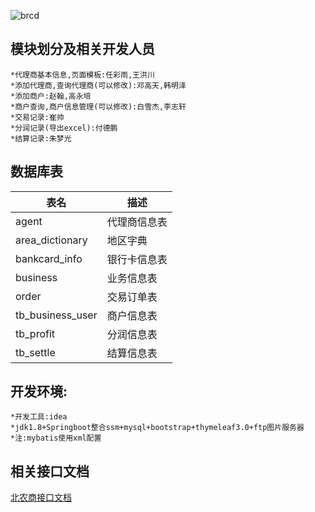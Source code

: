 
![brcd](http://agent.bjrcb.pufubao.net/assets/image-resources/login-logo.png "项目logo")

模块划分及相关开发人员
---
```
*代理商基本信息,页面模板:任彩雨,王洪川  
*添加代理商,查询代理商(可以修改):邓高天,韩明泽  
*添加商户:赵翰,高永培  
*商户查询,商户信息管理(可以修改):白雪杰,李志轩  
*交易记录:崔帅  
*分润记录(导出excel):付德鹏  
*结算记录:朱梦光  
```

数据库表
---
| 表名  | 描述 |
| ---------- | -----------|
| agent   | 代理商信息表   |
| area_dictionary   | 地区字典   |
| bankcard_info   | 银行卡信息表   |
| business   | 业务信息表   |
| order   | 交易订单表   |
| tb_business_user   | 商户信息表   |
| tb_profit   | 分润信息表   |
| tb_settle   | 结算信息表   |

开发环境:
---
```
*开发工具:idea  
*jdk1.8+Springboot整合ssm+mysql+bootstrap+thymeleaf3.0+ftp图片服务器  
*注:mybatis使用xml配置
```

相关接口文档
---
[北农商接口文档](https://note.youdao.com/share/?token=82DAC0D2A0664ECFBE53CD5B09F342F6&gid=47293425#/ "悬停显示")
